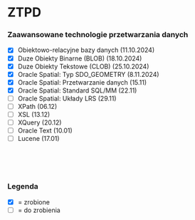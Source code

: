 # ZTPD
###  Zaawansowane technologie przetwarzania danych

- [x] Obiektowo-relacyjne bazy danych (11.10.2024)
- [x] Duze Obiekty Binarne (BLOB) (18.10.2024)
- [x] Duze Obiekty Tekstowe (CLOB) (25.10.2024)
- [x] Oracle Spatial: Typ SDO_GEOMETRY (8.11.2024)
- [x] Oracle Spatial: Przetwarzanie danych (15.11)
- [x] Oracle Spatial: Standard SQL/MM (22.11)
- [ ] Oracle Spatial: Układy LRS (29.11)
- [ ] XPath (06.12)
- [ ] XSL (13.12)
- [ ] XQuery (20.12)
- [ ] Oracle Text (10.01)
- [ ] Lucene (17.01)

<br><br><br>
### Legenda
 - [x] = zrobione
 - [ ] = do zrobienia
